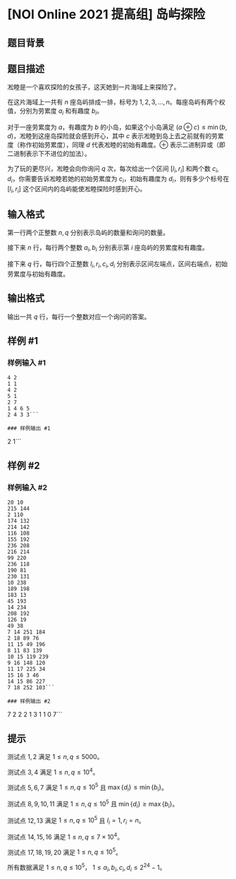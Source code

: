 # [NOI Online 2021 提高组] 岛屿探险

## 题目背景



## 题目描述

凇睦是一个喜欢探险的女孩子，这天她到一片海域上来探险了。

在这片海域上一共有 $n$ 座岛屿排成一排，标号为 $1,2,3, \ldots ,n$。每座岛屿有两个权值，分别为劳累度 $a_i$ 和有趣度 $b_i$。

对于一座劳累度为 $a$，有趣度为 $b$ 的小岛，如果这个小岛满足 $(a\oplus c) \leq \min(b,d)$，凇睦到这座岛探险就会感到开心，其中 $c$ 表示凇睦到岛上去之前就有的劳累度（称作初始劳累度），同理 $d$ 代表凇睦的初始有趣度。$\oplus$ 表示二进制异或（即二进制表示下不进位的加法）。

为了玩的更尽兴，凇睦会向你询问 $q$ 次，每次给出一个区间 $[l_i,r_i]$ 和两个数 $c_i,d_i$，你需要告诉凇睦若她的初始劳累度为 $c_i$，初始有趣度为 $d_i$，则有多少个标号在 $[l_i,r_i]$ 这个区间内的岛屿能使凇睦探险时感到开心。

## 输入格式

第一行两个正整数 $n,q$ 分别表示岛屿的数量和询问的数量。

接下来 $n$ 行，每行两个整数 $a_i,b_i$ 分别表示第 $i$ 座岛屿的劳累度和有趣度。

接下来 $q$ 行，每行四个正整数 $l_i,r_i,c_i,d_i$ 分别表示区间左端点，区间右端点，初始劳累度与初始有趣度。

## 输出格式

输出一共 $q$ 行，每行一个整数对应一个询问的答案。


## 样例 #1

### 样例输入 #1
```
4 2
1 1
4 2
5 1
2 7
1 4 6 5
2 4 3 3```

### 样例输出 #1

```
2
1```

## 样例 #2

### 样例输入 #2
```
20 10
215 144
2 110
174 132
214 142
116 108
155 192
236 208
216 214
99 220
236 118
190 81
230 131
10 238
189 198
183 13
45 193
14 234
208 192
126 19
49 38
7 14 251 184
2 18 89 76
11 15 49 196
8 11 83 139
10 15 119 239
9 16 148 120
11 17 225 34
15 16 3 46
14 15 86 227
7 18 252 103```

### 样例输出 #2

```
7
2
2
2
1
3
1
1
0
7```

## 提示

测试点 $1,2$ 满足 $1\leq n,q\leq 5000$。

测试点 $3,4$ 满足 $1\leq n,q\leq 10^4$。

测试点 $5,6,7$ 满足 $1\leq n,q\leq 10^5$ 且 $\max\{d_i\}\leq \min\{b_i\}$。

测试点 $8,9,10,11$ 满足 $1\leq n,q\leq 10^5$ 且 $\min\{d_i\}\geq \max\{b_i\}$。

测试点 $12,13$ 满足 $1\leq n,q\leq 10^5$ 且 $l_i=1,r_i=n$。

测试点 $14,15,16$ 满足 $1\leq n,q\leq 7\times 10^4$。

测试点 $17,18,19,20$ 满足 $1\leq n,q\leq 10^5$。

所有数据满足 $1\leq n,q\leq 10^5$， $1\leq a_i,b_i,c_i,d_i\leq 2^{24}-1$。
